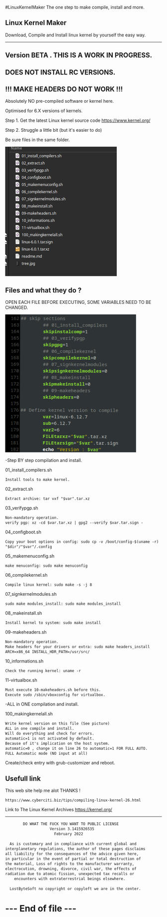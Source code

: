 #LinuxKernelMaker
The one step to make compile, install and more.

Linux Kernel Maker
--------------------------------------------------------------------

Download, Compile and Install linux kernel by yourself the easy way.

--------------------------------------------------------------------

Version BETA . THIS IS A WORK IN PROGRESS.
-----------

DOES NOT INSTALL RC VERSIONS.
-----------

!!! MAKE HEADERS DO NOT WORK !!!
-----------

Absolutely NO pre-compiled software or kernel here.

Optimised for 6.X versions of kernels.

Step 1. Get the latest Linux kernel source code
https://www.kernel.org/

Step 2. Struggle a little bit (but it's easier to do)

Be sure files in the same folder.

![Screenshot](tree_1.jpg)


Files and what they do ?
--------------------------------------------------------------------

OPEN EACH FILE BEFORE EXECUTING, SOME VARIABLES NEED TO BE CHANGED.

![Screenshot](var_1.jpg)

-Step BY step compilation and install.

01_install_compilers.sh

	Install tools to make kernel.

02_extract.sh

	Extract archive: tar vxf "$var".tar.xz

03_verifypgp.sh

	Non-mandatory operation.
	verify pgp: xz -cd $var.tar.xz | gpg2 --verify $var.tar.sign -

04_configboot.sh

	Copy your boot options in config: sudo cp -v /boot/config-$(uname -r) "$dir"/"$var"/.config

05_makemenuconfig.sh

	make menuconfig: sudo make menuconfig

06_compilekernel.sh

	Compile linux kernel: sudo make -s -j 8

07_signkernelmodules.sh

	sudo make modules_install: sudo make modules_install

08_makeinstall.sh

	Install kernel to system: sudo make install

09-makeheaders.sh

	Non-mandatory operation.
	Make headers for your drivers or extra: sudo make headers_install ARCH=x86_64 INSTALL_HDR_PATH=/usr/src/

10_informations.sh

	Check the running kernel: uname -r

11-virtualbox.sh

	Must execute 10-makeheaders.sh before this.
	Execute sudo /sbin/vboxconfig for virtualbox.

-ALL in ONE compilation and install.

100_makingkernelall.sh

	Write kernel version on this file (See picture)
	ALL in one compile and install.
	Will do everything and check for errors.
	automatic=1 is not activated by default.
	Because of it's implication on the host system.
	automatic=0 , change it on line 26 to automatic=1 FOR FULL AUTO.
	FULL Automatic mode (NO input at all)


Create/check entry with grub-customizer and reboot.


Usefull link
-------------------------------------------------------------------

This web site help me alot THANKS !

	https://www.cyberciti.biz/tips/compiling-linux-kernel-26.html

Link to The Linux Kernel Archives
	https://kernel.org/

--------------------------------------------------------------------

            DO WHAT THE FUCK YOU WANT TO PUBLIC LICENSE
                        Version 3.1415926535
                          February 2022

	  As is customary and in compliance with current global and
	interplanetary regulations, the author of these pages disclaims
	all liability for the consequences of the advice given here,
	in particular in the event of partial or total destruction of
	the material, Loss of rights to the manufacturer warranty,
	electrocution, drowning, divorce, civil war, the effects of
	radiation due to atomic fission, unexpected tax recalls or
	    encounters with extraterrestrial beings elsewhere.

      LostByteSoft no copyright or copyleft we are in the center.

# --- End of file ---
